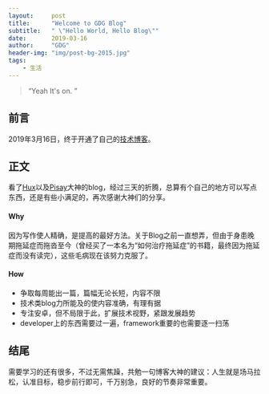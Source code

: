 ```yaml
---
layout:     post
title:      "Welcome to GDG Blog"
subtitle:   " \"Hello World, Hello Blog\""
date:       2019-03-16
author:     "GDG"
header-img: "img/post-bg-2015.jpg"
tags:
    - 生活
---
```


> “Yeah It's on. ”

## 前言
2019年3月16日，终于开通了自己的[技术博客](https://caloriesboom.github.io/)。


## 正文
看了[Hux](http://huangxuan.me/)以及[Pisay](https://blog.piasy.com)大神的blog，经过三天的折腾，总算有个自己的地方可以写点东西，还是有些小满足的，再次感谢大神们的分享。

#### Why
因为写作使人精确，是提高的最好方法。关于Blog之前一直想弄，但由于身患晚期拖延症而拖沓至今（曾经买了一本名为“如何治疗拖延症”的书籍，最终因为拖延症而没有读完），这些毛病现在该努力克服了。
#### How
* 争取每周能出一篇，篇幅无论长短，内容不限
* 技术类blog力所能及的使内容准确，有理有据
* 专注安卓，但不局限于此，扩展技术视野，紧跟发展趋势
* developer上的东西需要过一遍，framework重要的也需要逐一扫荡

## 结尾
需要学习的还有很多，不过无需焦躁，共勉一句博客大神的建议：人生就是场马拉松，认准目标，稳步前行即可，千万别急，良好的节奏非常重要。



